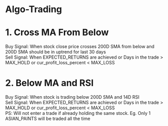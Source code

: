 # Algo-Trading

# 1. Cross MA From Below

  Buy Signal: When stock close price crosses 200D SMA from below and 200D SMA should be in uptrend for last 30 days <br />
  Sell Signal: When EXPECTED_RETURNS are achieved or Days in the trade > MAX_HOLD or cur_profit_loss_percent < MAX_LOSS <br />



# 2. Below MA and RSI

  Buy Signal: When stock is trading below 200D SMA and 14D RSI <br />
  Sell Signal: When EXPECTED_RETURNS are achieved or Days in the trade > MAX_HOLD or cur_profit_loss_percent < MAX_LOSS <br />
  PS: Will not enter a trade if already holding the same stock. Eg. Only 1 ASIAN_PAINTS will be traded all the time <br />
